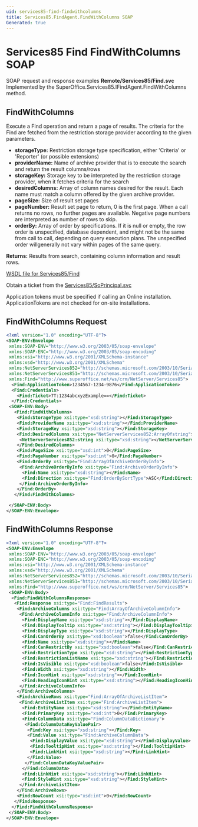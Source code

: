 ```yaml
---
uid: services85-find-findwithcolumns
title: Services85.FindAgent.FindWithColumns SOAP
Generated: true
---
```


# Services85 Find FindWithColumns SOAP

SOAP request and response examples **Remote/Services85/Find.svc**
Implemented by the <see cref="M:SuperOffice.Services85.IFindAgent.FindWithColumns">SuperOffice.Services85.IFindAgent.FindWithColumns</see> method.

## FindWithColumns

Execute a Find operation and return a page of results. The criteria for the Find are fetched from the restriction storage provider according to the given parameters.

* **storageType:** Restriction storage type specification, either 'Criteria' or 'Reporter' (or possible extensions)
* **providerName:** Name of archive provider that is to execute the search and return the result columns/rows
* **storageKey:** Storage key to be interpreted by the restriction storage provider, when it fetches criteria for the search
* **desiredColumns:** Array of column names desired for the result. Each name must match a column offered by the given archive provider.
* **pageSize:** Size of result set pages
* **pageNumber:** Result set page to return, 0 is the first page. When a call returns no rows, no further pages are available. Negative page numbers are interpreted as number of rows to skip.
* **orderBy:** Array of order by specifications. If it is null or empty, the row order is unspecified, database dependent, and might not be the same from call to call, depending on query execution plans. The unspecified order willgenerally not vary within pages of the same query.

**Returns:** Results from search, containing column information and result rows.


[WSDL file for Services85/Find](../Services85-Find.md)

Obtain a ticket from the [Services85/SoPrincipal.svc](../SoPrincipal/index.md)

Application tokens must be specified if calling an Online installation. ApplicationTokens are not checked for on-site installations.

## FindWithColumns Request

```xml
<?xml version="1.0" encoding="UTF-8"?>
<SOAP-ENV:Envelope
 xmlns:SOAP-ENV="http://www.w3.org/2003/05/soap-envelope"
 xmlns:SOAP-ENC="http://www.w3.org/2003/05/soap-encoding"
 xmlns:xsi="http://www.w3.org/2001/XMLSchema-instance"
 xmlns:xsd="http://www.w3.org/2001/XMLSchema"
 xmlns:NetServerServices852="http://schemas.microsoft.com/2003/10/Serialization/Arrays"
 xmlns:NetServerServices851="http://schemas.microsoft.com/2003/10/Serialization/"
 xmlns:Find="http://www.superoffice.net/ws/crm/NetServer/Services85">
  <Find:ApplicationToken>1234567-1234-9876</Find:ApplicationToken>
  <Find:Credentials>
    <Find:Ticket>7T:1234abcxyzExample==</Find:Ticket>
  </Find:Credentials>
 <SOAP-ENV:Body>
   <Find:FindWithColumns>
    <Find:StorageType xsi:type="xsd:string"></Find:StorageType>
    <Find:ProviderName xsi:type="xsd:string"></Find:ProviderName>
    <Find:StorageKey xsi:type="xsd:string"></Find:StorageKey>
    <Find:DesiredColumns xsi:type="NetServerServices852:ArrayOfstring">
     <NetServerServices852:string xsi:type="xsd:string"></NetServerServices852:string>
    </Find:DesiredColumns>
    <Find:PageSize xsi:type="xsd:int">0</Find:PageSize>
    <Find:PageNumber xsi:type="xsd:int">0</Find:PageNumber>
    <Find:OrderBy xsi:type="Find:ArrayOfArchiveOrderByInfo">
     <Find:ArchiveOrderByInfo xsi:type="Find:ArchiveOrderByInfo">
      <Find:Name xsi:type="xsd:string"></Find:Name>
      <Find:Direction xsi:type="Find:OrderBySortType">ASC</Find:Direction>
     </Find:ArchiveOrderByInfo>
    </Find:OrderBy>
   </Find:FindWithColumns>

 </SOAP-ENV:Body>
</SOAP-ENV:Envelope>

```


## FindWithColumns Response

```xml
<?xml version="1.0" encoding="UTF-8"?>
<SOAP-ENV:Envelope
 xmlns:SOAP-ENV="http://www.w3.org/2003/05/soap-envelope"
 xmlns:SOAP-ENC="http://www.w3.org/2003/05/soap-encoding"
 xmlns:xsi="http://www.w3.org/2001/XMLSchema-instance"
 xmlns:xsd="http://www.w3.org/2001/XMLSchema"
 xmlns:NetServerServices852="http://schemas.microsoft.com/2003/10/Serialization/Arrays"
 xmlns:NetServerServices851="http://schemas.microsoft.com/2003/10/Serialization/"
 xmlns:Find="http://www.superoffice.net/ws/crm/NetServer/Services85">
 <SOAP-ENV:Body>
  <Find:FindWithColumnsResponse>
   <Find:Response xsi:type="Find:FindResults">
    <Find:ArchiveColumns xsi:type="Find:ArrayOfArchiveColumnInfo">
     <Find:ArchiveColumnInfo xsi:type="Find:ArchiveColumnInfo">
      <Find:DisplayName xsi:type="xsd:string"></Find:DisplayName>
      <Find:DisplayTooltip xsi:type="xsd:string"></Find:DisplayTooltip>
      <Find:DisplayType xsi:type="xsd:string"></Find:DisplayType>
      <Find:CanOrderBy xsi:type="xsd:boolean">false</Find:CanOrderBy>
      <Find:Name xsi:type="xsd:string"></Find:Name>
      <Find:CanRestrictBy xsi:type="xsd:boolean">false</Find:CanRestrictBy>
      <Find:RestrictionType xsi:type="xsd:string"></Find:RestrictionType>
      <Find:RestrictionListName xsi:type="xsd:string"></Find:RestrictionListName>
      <Find:IsVisible xsi:type="xsd:boolean">false</Find:IsVisible>
      <Find:Width xsi:type="xsd:string"></Find:Width>
      <Find:IconHint xsi:type="xsd:string"></Find:IconHint>
      <Find:HeadingIconHint xsi:type="xsd:string"></Find:HeadingIconHint>
     </Find:ArchiveColumnInfo>
    </Find:ArchiveColumns>
    <Find:ArchiveRows xsi:type="Find:ArrayOfArchiveListItem">
     <Find:ArchiveListItem xsi:type="Find:ArchiveListItem">
      <Find:EntityName xsi:type="xsd:string"></Find:EntityName>
      <Find:PrimaryKey xsi:type="xsd:int">0</Find:PrimaryKey>
      <Find:ColumnData xsi:type="Find:ColumnDataDictionary">
       <Find:ColumnDataKeyValuePair>
        <Find:Key xsi:type="xsd:string"></Find:Key>
        <Find:Value xsi:type="Find:ArchiveColumnData">
         <Find:DisplayValue xsi:type="xsd:string"></Find:DisplayValue>
         <Find:TooltipHint xsi:type="xsd:string"></Find:TooltipHint>
         <Find:LinkHint xsi:type="xsd:string"></Find:LinkHint>
        </Find:Value>
       </Find:ColumnDataKeyValuePair>
      </Find:ColumnData>
      <Find:LinkHint xsi:type="xsd:string"></Find:LinkHint>
      <Find:StyleHint xsi:type="xsd:string"></Find:StyleHint>
     </Find:ArchiveListItem>
    </Find:ArchiveRows>
    <Find:RowCount xsi:type="xsd:int">0</Find:RowCount>
   </Find:Response>
  </Find:FindWithColumnsResponse>
 </SOAP-ENV:Body>
</SOAP-ENV:Envelope>

```

